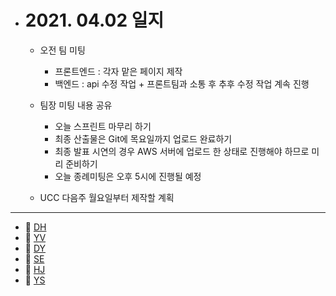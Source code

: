 - # 2021. 04.02 일지

  - 오전 팀 미팅

    - 프론트엔드 : 각자 맡은 페이지 제작 
    - 백엔드 : api 수정 작업 + 프론트팀과 소통 후 추후 수정 작업 계속 진행
    
  - 팀장 미팅 내용 공유
    - 오늘 스프린트 마무리 하기
    - 최종 산출물은 Git에 목요일까지 업로드 완료하기
    - 최종 발표 시연의 경우 AWS 서버에 업로드 한 상태로 진행해야 하므로 미리 준비하기
    - 오늘 종례미팅은 오후 5시에 진행될 예정
  - UCC 다음주 월요일부터 제작할 계획


-----

  * 🍟 [DH](./DH/20210402.md)
  * 🍔 [YV](./YV/20210402.md)
  * 🌭 [DY](./DY/20210402.md)
  * 🍳 [SE](./SE/20210402.md)
  * 🧀 [HJ](./HJ/20210402.md)
  * 🥪 [YS](./YS/20210402.md)